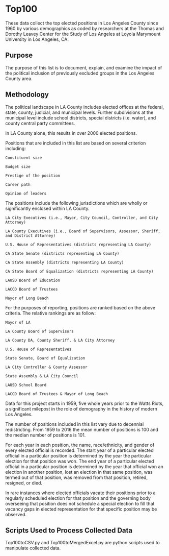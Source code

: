 # Top100
These data collect the top elected positions in Los Angeles County since 1960 by various demographics as coded by researchers at the Thomas and Dorothy Leavey Center for the Study of Los Angeles at Loyola Marymount University in Los Angeles, CA.

Purpose
-------

The purpose of this list is to document, explain, and examine the impact of the political inclusion of previously excluded groups in the Los Angeles County area.

Methodology
-----------
The political landscape in LA County includes elected offices at the federal, state, county, judicial, and municipal levels. Further subdivisions at the municipal level include school districts, special districts (i.e. water), and county central party committees. 

In LA County alone, this results in over 2000 elected positions. 

Positions that are included in this list are based on several criterion including:

    Constituent size
  
    Budget size
  
    Prestige of the position
  
    Career path
  
    Opinion of leaders
    
The positions include the following jurisdictions which are wholly or significantly enclosed within LA County.

    LA City Executives (i.e., Mayor, City Council, Controller, and City Attorney)

    LA County Executives (i.e., Board of Supervisors, Assessor, Sheriff, and District Attorney)

    U.S. House of Representatives (districts representing LA County)

    CA State Senate (districts representing LA County)

    CA State Assembly (districts representing LA County)

    CA State Board of Equalization (districts representing LA County)

    LAUSD Board of Education

    LACCD Board of Trustees

    Mayor of Long Beach

For the purposes of reporting, positions are ranked based on the above criteria. The relative rankings are as follow:

    Mayor of LA

    LA County Board of Supervisors

    LA County DA, County Sheriff, & LA City Attorney

    U.S. House of Representatives

    State Senate, Board of Equalization

    LA City Controller & County Assessor

    State Assembly & LA City Council

    LAUSD School Board

    LACCD Board of Trustees & Mayor of Long Beach

Data for this project starts in 1959, five whole years prior to the Watts Riots, a significant milepost in the role of demography in the history of modern Los Angeles. 

The number of positions included in this list vary due to decennial redistricting. From 1959 to 2016 the mean number of positions is 100 and the median number of positions is 101. 

For each year in each position, the name, race/ethnicity, and gender of every elected official is recorded. The start year of a particular elected official in a particular position is determined by the year the particular election for that position was won. The end year of a particular elected official in a particular position is determined by the year that official won an election in another position, lost an election in that same position, was termed out of that position, was removed from that position, retired, resigned, or died.

In rare instances where elected officials vacate their positions prior to a regularly scheduled election for that position and the governing body overseeing that position does not schedule a special election to fill that vacancy gaps in elected representation for that specific position may be observed. 

Scripts Used to Process Collected Data
--------------------------------------
Top100toCSV.py and Top100toMergedExcel.py are python scripts used to manipulate collected data. 

